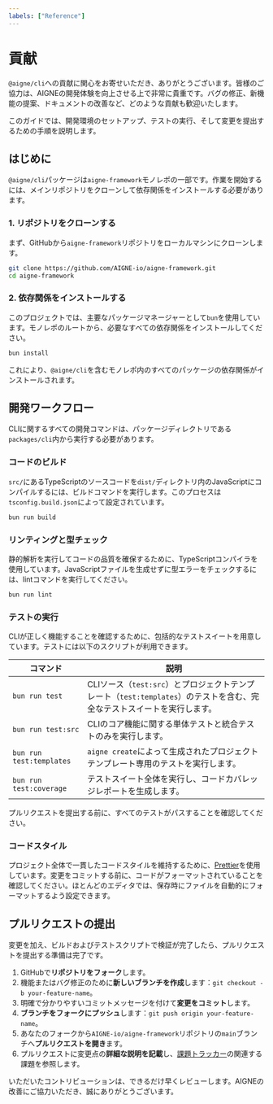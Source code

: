 ```yaml
---
labels: ["Reference"]
---
```


# 貢献

`@aigne/cli`への貢献に関心をお寄せいただき、ありがとうございます。皆様のご協力は、AIGNEの開発体験を向上させる上で非常に貴重です。バグの修正、新機能の提案、ドキュメントの改善など、どのような貢献も歓迎いたします。

このガイドでは、開発環境のセットアップ、テストの実行、そして変更を提出するための手順を説明します。

## はじめに

`@aigne/cli`パッケージは`aigne-framework`モノレポの一部です。作業を開始するには、メインリポジトリをクローンして依存関係をインストールする必要があります。

### 1. リポジトリをクローンする

まず、GitHubから`aigne-framework`リポジトリをローカルマシンにクローンします。

```bash Git Clone icon=logos:git-icon
git clone https://github.com/AIGNE-io/aigne-framework.git
cd aigne-framework
```

### 2. 依存関係をインストールする

このプロジェクトでは、主要なパッケージマネージャーとして`bun`を使用しています。モノレポのルートから、必要なすべての依存関係をインストールしてください。

```bash Bun Install icon=logos:bun
bun install
```

これにより、`@aigne/cli`を含むモノレポ内のすべてのパッケージの依存関係がインストールされます。

## 開発ワークフロー

CLIに関するすべての開発コマンドは、パッケージディレクトリである`packages/cli`内から実行する必要があります。

### コードのビルド

`src/`にあるTypeScriptのソースコードを`dist/`ディレクトリ内のJavaScriptにコンパイルするには、ビルドコマンドを実行します。このプロセスは`tsconfig.build.json`によって設定されています。

```bash Build Command icon=lucide:hammer
bun run build
```

### リンティングと型チェック

静的解析を実行してコードの品質を確保するために、TypeScriptコンパイラを使用しています。JavaScriptファイルを生成せずに型エラーをチェックするには、lintコマンドを実行してください。

```bash Lint Command icon=lucide:check-circle
bun run lint
```

### テストの実行

CLIが正しく機能することを確認するために、包括的なテストスイートを用意しています。テストには以下のスクリプトが利用できます。

| コマンド                 | 説明                                                                                                                     |
| ----------------------- | ------------------------------------------------------------------------------------------------------------------------------- |
| `bun run test`            | CLIソース（`test:src`）とプロジェクトテンプレート（`test:templates`）のテストを含む、完全なテストスイートを実行します。   |
| `bun run test:src`        | CLIのコア機能に関する単体テストと統合テストのみを実行します。                                                      |
| `bun run test:templates`  | `aigne create`によって生成されたプロジェクトテンプレート専用のテストを実行します。                                                   |
| `bun run test:coverage`   | テストスイート全体を実行し、コードカバレッジレポートを生成します。                                                                |

プルリクエストを提出する前に、すべてのテストがパスすることを確認してください。

### コードスタイル

プロジェクト全体で一貫したコードスタイルを維持するために、[Prettier](https://prettier.io/)を使用しています。変更をコミットする前に、コードがフォーマットされていることを確認してください。ほとんどのエディタでは、保存時にファイルを自動的にフォーマットするよう設定できます。

## プルリクエストの提出

変更を加え、ビルドおよびテストスクリプトで検証が完了したら、プルリクエストを提出する準備は完了です。

1.  GitHubで**リポジトリをフォーク**します。
2.  機能またはバグ修正のために**新しいブランチを作成**します：`git checkout -b your-feature-name`。
3.  明確で分かりやすいコミットメッセージを付けて**変更をコミット**します。
4.  **ブランチをフォークにプッシュ**します：`git push origin your-feature-name`。
5.  あなたのフォークから`AIGNE-io/aigne-framework`リポジトリの`main`ブランチへ**プルリクエストを開き**ます。
6.  プルリクエストに変更点の**詳細な説明を記載**し、[課題トラッカー](https://github.com/AIGNE-io/aigne-framework/issues)の関連する課題を参照します。

いただいたコントリビューションは、できるだけ早くレビューします。AIGNEの改善にご協力いただき、誠にありがとうございます。
